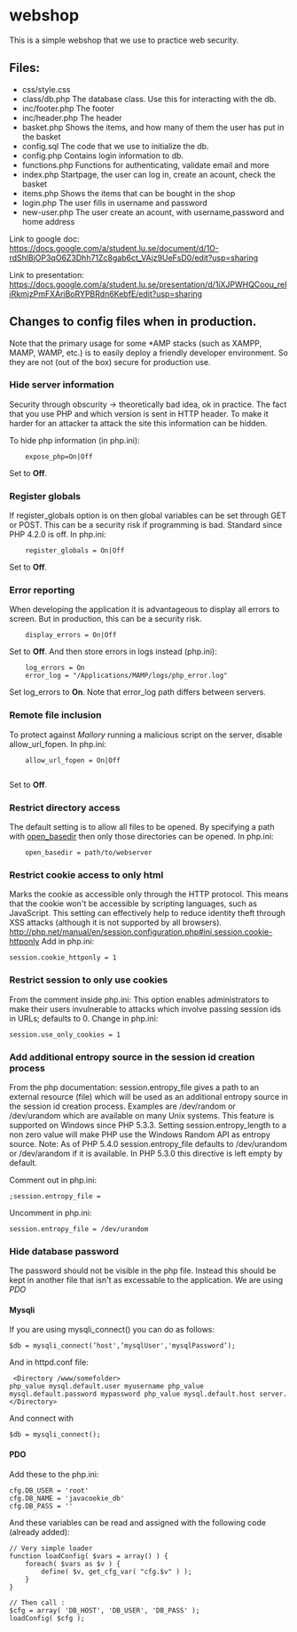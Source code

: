 # webshop

This is a simple webshop that we use to practice web security.

## Files:
* css/style.css </br>
* class/db.php The database class. Use this for interacting with the db. </br>
* inc/footer.php The footer </br>
* inc/header.php The header </br>
* basket.php Shows the items, and how many of them the user has put in the basket </br>
* config.sql The code that we use to initialize the db.
* config.php Contains login information to db.  </br>
* functions.php Functions for authenticating, validate email and more </br>
* index.php Startpage, the user can log in, create an acount, check the basket </br>
* items.php Shows the items that can be bought in the shop </br>
* login.php The user fills in username and password </br>
* new-user.php The user create an acount, with username,password and home address </br>

Link to google doc: https://docs.google.com/a/student.lu.se/document/d/1O-rdShlBjOP3qO6Z3Dhh71Zc8gab6ct_VAjz9UeFsD0/edit?usp=sharing

Link to presentation: https://docs.google.com/a/student.lu.se/presentation/d/1iXJPWHQCoou_reIiRkmjzPmFXAriBoRYPBRdn6KebfE/edit?usp=sharing

## Changes to config files when in production.
Note that the primary usage for some *AMP stacks (such as XAMPP, MAMP, WAMP, etc.) is to easily deploy a friendly developer environment. So they are not (out of the box) secure for production use.

### Hide server information
Security through obscurity -> theoretically bad idea, ok in practice.
The fact that you use PHP and which version is sent in HTTP header. To make it harder for an attacker ta attack the site this information can be hidden.

To hide php information (in php.ini): 
```
    expose_php=On|Off
```
Set to **Off**.
### Register globals
If register_globals option is on then global variables can be set through GET or POST.
This can be a security risk if programming is bad.
Standard since PHP 4.2.0 is off. In php.ini:
```
    register_globals = On|Off
```
Set to **Off**.
### Error reporting
When developing the application it is advantageous to display all errors to screen. But in production, this can be a security risk.
```
    display_errors = On|Off
```
Set to **Off**.
And then store errors in logs instead (php.ini):
```
    log_errors = On
    error_log = "/Applications/MAMP/logs/php_error.log"
```
Set log_errors to **On**.
Note that error_log path differs between servers.
### Remote file inclusion
To protect against *Mallory* running a malicious script on the server, disable allow_url_fopen.
In php.ini:

```
    allow_url_fopen = On|Off
    
```
Set to **Off**.
### Restrict directory access
The default setting is to allow all files to be opened. By specifying a path with [open_basedir](http://php.net/manual/en/ini.core.php#ini.open-basedir) then only those directories can be opened.
In php.ini:

```
    open_basedir = path/to/webserver
```
### Restrict cookie access to only html
Marks the cookie as accessible only through the HTTP protocol. This means that the cookie won't be accessible by scripting languages, such as JavaScript. This setting can effectively help to reduce identity theft through XSS attacks (although it is not supported by all browsers). http://php.net/manual/en/session.configuration.php#ini.session.cookie-httponly
Add in php.ini:

```
session.cookie_httponly = 1
```

### Restrict session to only use cookies
From the comment inside php.ini:
This option enables administrators to make their users invulnerable to
attacks which involve passing session ids in URLs; defaults to 0.
Change in php.ini:

```
session.use_only_cookies = 1
```

### Add additional entropy source in the session id creation process
From the php documentation:
session.entropy_file gives a path to an external resource (file) which will be used as an additional entropy source in the session id creation process. Examples are /dev/random or /dev/urandom which are available on many Unix systems. This feature is supported on Windows since PHP 5.3.3. Setting session.entropy_length to a non zero value will make PHP use the Windows Random API as entropy source.
Note: As of PHP 5.4.0 session.entropy_file defaults to /dev/urandom or /dev/arandom if it is available. In PHP 5.3.0 this directive is left empty by default.

Comment out in php.ini:
```
;session.entropy_file =
```

Uncomment in php.ini:

```
session.entropy_file = /dev/urandom
```

### Hide database password
The password should not be visible in the php file. Instead this should be kept in another file that isn't as excessable to the application.
We are using *PDO*
#### Mysqli
If you are using mysqli_connect() you can do as follows:

```
$db = mysqli_connect(’host',’mysqlUser','mysqlPassword’);
```
And in httpd.conf file:

```
￼<Directory /www/somefolder>
php_value mysql.default.user myusername php_value mysql.default.password mypassword php_value mysql.default.host server.
</Directory>
```
And connect with

```
$db = mysqli_connect();
```
#### PDO
Add these to the php.ini:

```
cfg.DB_USER = 'root'
cfg.DB_NAME = 'javacookie_db'
cfg.DB_PASS = ''
```
And these variables can be read and assigned with the following code (already added):

```
// Very simple loader
function loadConfig( $vars = array() ) {
    foreach( $vars as $v ) {
        define( $v, get_cfg_var( "cfg.$v" ) );
    }
}
 
// Then call :
$cfg = array( 'DB_HOST', 'DB_USER', 'DB_PASS' );
loadConfig( $cfg );
```
